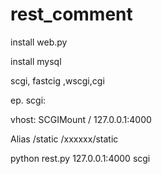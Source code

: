 rest_comment
============

install web.py

install mysql 

scgi, fastcig ,wscgi,cgi

ep. scgi:

vhost:
SCGIMount / 127.0.0.1:4000

Alias /static /xxxxxx/static

python rest.py 127.0.0.1:4000 scgi




